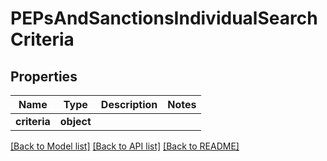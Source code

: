 # PEPsAndSanctionsIndividualSearchCriteria

## Properties
Name | Type | Description | Notes
------------ | ------------- | ------------- | -------------
**criteria** | **object** |  | 

[[Back to Model list]](../README.md#documentation-for-models) [[Back to API list]](../README.md#documentation-for-api-endpoints) [[Back to README]](../README.md)


